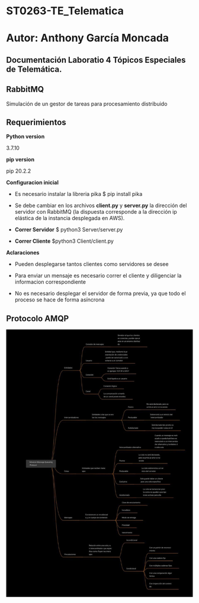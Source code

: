 # ST0263-TE_Telematica 

# Autor: Anthony García Moncada

## **Documentación Laboratio 4 Tópicos Especiales de Telemática.**

## RabbitMQ

Simulación de un gestor de tareas para procesamiento distribuido

## **Requerimientos**

**Python version**

3.7.10

**pip version**

pip 20.2.2

**Configuracion inicial**

- Es necesario instalar la libreria pika
$ pip install pika

- Se debe cambiar en los archivos **client.py** y **server.py** la dirección del servidor con RabbitMQ (la dispuesta corresponde a la dirección ip elástica de la instancia desplegada en AWS).


- **Correr Servidor**
$ python3 Server/server.py

- **Correr Cliente**
$python3 Client/client.py

**Aclaraciones**

- Pueden desplegarse tantos clientes como servidores se desee

- Para enviar un mensaje es necesario correr el cliente y diligenciar la informacion correspondiente

- No es necesario desplegar el servidor de forma previa, ya que todo el proceso se hace de forma asíncrona


## **Protocolo AMQP**

![alt text](https://github.com/agarciam14/ST0263-TE_Telematica/blob/master/Lab%204/mind-map.jpg)